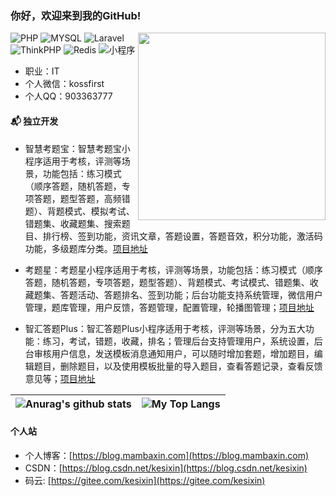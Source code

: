 ### 你好，欢迎来到我的GitHub!

<img align='right' src='http://www.jenyalestina.com/blog/wp-content/uploads/2019/05/web-development-1024x582.jpg' width='300'>

![PHP](https://img.shields.io/badge/PHP-%E8%AF%AD%E8%A8%80-blue)
![MYSQL](https://img.shields.io/badge/MySQL-%E6%95%B0%E6%8D%AE%E5%BA%93-yellow)
![Laravel](https://img.shields.io/badge/Laravel-%E6%A1%86%E6%9E%B6-orange)
![ThinkPHP](https://img.shields.io/badge/ThinkPHP-%E6%A1%86%E6%9E%B6-green)
![Redis](https://img.shields.io/badge/Redis-%E6%95%B0%E6%8D%AE%E5%BA%93-brightgreen)
![小程序](https://img.shields.io/badge/%E5%B0%8F%E7%A8%8B%E5%BA%8F-%E5%BC%80%E5%8F%91-green)

- 职业：IT
- 个人微信：kossfirst
- 个人QQ：903363777


#### 📬 独立开发

- 智慧考题宝：智慧考题宝小程序适用于考核，评测等场景，功能包括：练习模式（顺序答题，随机答题，专项答题，题型答题，高频错题）、背题模式、模拟考试、错题集、收藏题集、搜索题目、排行榜、签到功能，资讯文章，答题设置，答题音效，积分功能，激活码功能，多级题库分类。[项目地址](https://github.com/kesixin/QuestionWechatApp)

- 考题星：考题星小程序适用于考核，评测等场景，功能包括：练习模式（顺序答题，随机答题，专项答题，题型答题）、背题模式、考试模式、错题集、收藏题集、答题活动、答题排名、签到功能；后台功能支持系统管理，微信用户管理，题库管理，用户反馈，答题管理，配置管理，轮播图管理；[项目地址](https://github.com/kesixin/QuestionWechatApp)

- 智汇答题Plus：智汇答题Plus小程序适用于考核，评测等场景，分为五大功能：练习，考试，错题，收藏，排名；管理后台支持管理用户，系统设置，后台审核用户信息，发送模板消息通知用户，可以随时增加套题，增加题目，编辑题目，删除题目，以及使用模板批量的导入题目，查看答题记录，查看反馈意见等；[项目地址](https://github.com/kesixin/QuestionWechatApp)

|![Anurag's github stats](https://github-readme-stats.vercel.app/api?username=kesixin&show_icons=true&locale=en&hide_border=true)|![My Top Langs](https://github-readme-stats.vercel.app/api/top-langs/?username=kesixin&locale=en&hide_border=true&layout=compact)|
|-|-|


#### 个人站

- 个人博客：[https://blog.mambaxin.com](https://blog.mambaxin.com)
- CSDN：[https://blog.csdn.net/kesixin](https://blog.csdn.net/kesixin)
- 码云: [https://gitee.com/kesixin](https://gitee.com/kesixin)


